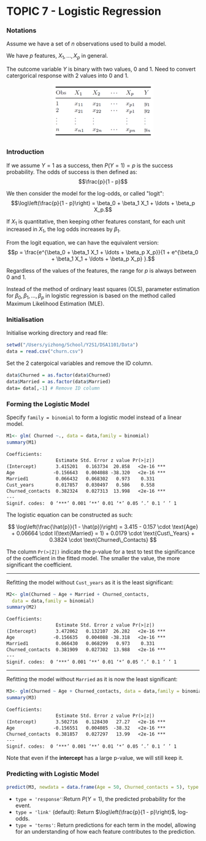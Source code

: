 # TOPIC 7 - Logistic Regression

### Notations

Assume we have a set of $n$ observations used to build a model.

We have $p$ features, $X_1, ..., X_p$ in general.

The outcome variable $Y$ is binary with two values, $0$ and $1$. Need to convert catergorical response with 2 values into $0$ and $1$.

<div align="center">
  <img src="diagrams/notations.png"  height="140">
</div>

### Introduction

If we assume $Y = 1$ as a success, then $P(Y = 1) = p$ is the success probability. The odds of success is then defined as:
$$\frac{p}{1 - p}$$

We then consider the model for the log-odds, or called "logit":  
 $$\log\left(\frac{p}{1 - p}\right) = \beta_0 + \beta_1 X_1 + \ldots + \beta_p X_p.$$

If $X_1$ is quantitative, then keeping other features constant, for each unit increased in $X_1$, the log odds increases by $\beta_1$.

From the logit equation, we can have the equivalent version:  
 $$p = \frac{e^{\beta_0 + \beta_1 X_1 + \ldots + \beta_p X_p}}{1 + e^{\beta_0 + \beta_1 X_1 + \ldots + \beta_p X_p} }.$$

Regardless of the values of the features, the range for $p$ is always between $0$ and $1$.

Instead of the method of ordinary least squares (OLS), parameter estimation for $\beta_0, \beta_1,...,\beta_p$ in logistic regression is based on the method called Maximum Likelihood Estimation (MLE).

### Initialisation

Initialise working directory and read file:

```r
setwd("/Users/yizhong/School/Y2S1/DSA1101/Data")
data = read.csv("churn.csv")
```

Set the 2 catergoical variables and remove the ID column.

```r
data$Churned = as.factor(data$Churned)
data$Married = as.factor(data$Married)
data= data[,-1] # Remove ID column
```

### Forming the Logistic Model

Specify `family = binomial` to form a logistic model instead of a linear model.

```r
M1<- glm( Churned ~., data = data,family = binomial)
summary(M1)
```

```
Coefficients:
                  Estimate Std. Error z value Pr(>|z|)
(Intercept)       3.415201   0.163734  20.858   <2e-16 ***
Age              -0.156643   0.004088 -38.320   <2e-16 ***
Married1          0.066432   0.068302   0.973    0.331
Cust_years        0.017857   0.030497   0.586    0.558
Churned_contacts  0.382324   0.027313  13.998   <2e-16 ***
---
Signif. codes:  0 ‘***’ 0.001 ‘**’ 0.01 ‘*’ 0.05 ‘.’ 0.1 ‘ ’ 1
```

The logistic equation can be constructed as such:

$$
\log\left(\frac{\hat{p}}{1 - \hat{p}}\right) = 3.415 - 0.157 \cdot \text{Age} + 0.06664 \cdot I(\text{Married} = 1) + 0.0179 \cdot \text{Cust\_Years} + 0.3824 \cdot \text{Churned\_Contacts}
$$

The column `Pr(>|Z|)` indicate the p-value for a test to test the significance of the coefficient in the fitted model. The smaller the value, the more significant the coefficient.

---

Refitting the model without `Cust_years` as it is the least significant:

```r
M2<- glm(Churned ~ Age + Married + Churned_contacts,
  data = data,family = binomial)
summary(M2)
```

```
Coefficients:
                  Estimate Std. Error z value Pr(>|z|)
(Intercept)       3.472062   0.132107  26.282   <2e-16 ***
Age              -0.156635   0.004088 -38.318   <2e-16 ***
Married1          0.066430   0.068299   0.973    0.331
Churned_contacts  0.381909   0.027302  13.988   <2e-16 ***
---
Signif. codes:  0 ‘***’ 0.001 ‘**’ 0.01 ‘*’ 0.05 ‘.’ 0.1 ‘ ’ 1
```

---

Refitting the model without `Married` as it is now the least significant:

```r
M3<- glm(Churned ~ Age + Churned_contacts, data = data,family = binomial)
summary(M3)
```

```
Coefficients:
                  Estimate Std. Error z value Pr(>|z|)
(Intercept)       3.502716   0.128430   27.27   <2e-16 ***
Age              -0.156551   0.004085  -38.32   <2e-16 ***
Churned_contacts  0.381857   0.027297   13.99   <2e-16 ***
---
Signif. codes:  0 ‘***’ 0.001 ‘**’ 0.01 ‘*’ 0.05 ‘.’ 0.1 ‘ ’ 1
```

Note that even if the **intercept** has a large p-value, we will still keep it.

### Predicting with Logistic Model

```r
predict(M3, newdata = data.frame(Age = 50, Churned_contacts = 5), type = 'response')
```

- `type = 'response'`:Return $P(Y = 1)$, the predicted probability for the event.
- `type = 'link'` (default): Return $\log\left(\frac{p}{1 - p}\right)$, log-odds.
- `type = 'terms'`: Return predictions for each term in the model, allowing for an understanding of how each feature contributes to the prediction.
